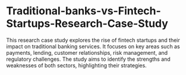 # Traditional-banks-vs-Fintech-Startups-Research-Case-Study
This research case study explores the rise of fintech startups and their impact on traditional banking services. It focuses on key areas such as payments, lending, customer relationships, risk management, and regulatory challenges. The study aims to identify the strengths and weaknesses of both sectors, highlighting their strategies.

